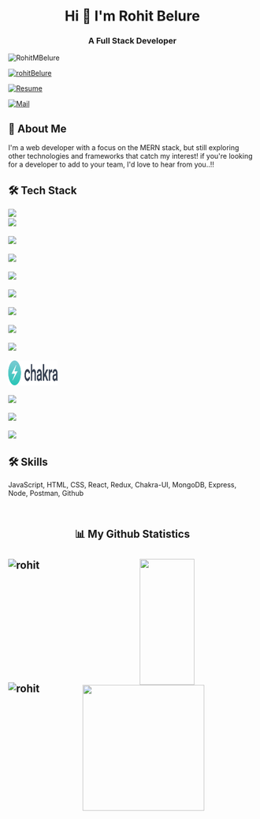 <h1 align="center" >Hi 👋 I'm Rohit Belure</h1>
<h3 align="center">A Full Stack Developer</h3>

<p align="left"> <img src="https://komarev.com/ghpvc/?username=RohitMBelure&label=Visitors&color=0e75b6&style=flat" alt="RohitMBelure" /> </p>

<p align="left"> <a href="https://rohitmbelure.github.io/" target="blank"><img src="https://img.shields.io/badge/Portfolio_-000?style=for-the-badge&logo=ko-fi&logoColor=gold" alt="rohitBelure" /></a> </p>

<p align="left"> <a href="https://drive.google.com/file/d/150saF0j1619BSD4q1EGijU96TW_Z3vo7/view?usp=sharing" target="blank"><img src="https://img.shields.io/badge/Resume_-000?style=for-the-badge&logo=files&logoColor=green" alt="Resume"/></a> </p>

<p align="left"> <a href="mailto:rohitbelure128@gmail.com" target="blank"><img src="https://img.shields.io/badge/Reach_to_me_via_Mail_-000?style=for-the-badge&logo=gmail&logoColor=pink" alt="Mail" /></a> </p>

## 🚀 About Me

I'm a web developer with a focus on the MERN stack,
but still exploring other technologies and frameworks that catch my interest! if you're looking for a developer to add to your team, I'd love to hear from you..!!

## 🛠 Tech Stack

<p align="left">
  
  <code><img height="50" src="https://camo.githubusercontent.com/8292a3950122da8e47d34e5402cc31853cad0e8bc4095a0ff5b34ddaf8e44dfd/68747470733a2f2f7777772e766563746f726c6f676f2e7a6f6e652f6c6f676f732f6a6176617363726970742f6a6176617363726970742d617232312e737667"></code>
  <code> <img height="50" src="https://camo.githubusercontent.com/ce5c1c07234a7e3a5224a86cad5c946f62b7ec77559986f7d1d32cc7a2f8c32c/68747470733a2f2f7777772e766563746f726c6f676f2e7a6f6e652f6c6f676f732f72656163746a732f72656163746a732d617232312e737667"> </code>
  <code> <img height="50" src="https://camo.githubusercontent.com/ac7ca48827aef70b332b0520d213fe6f4468b2db7d37d98d4287f215a4382ba9/68747470733a2f2f7777772e766563746f726c6f676f2e7a6f6e652f6c6f676f732f77335f68746d6c352f77335f68746d6c352d617232312e737667"> </code>
  <code> <img height="50" src="https://camo.githubusercontent.com/74f0f73d1bdb68c41273493a343cdbf487f6cf9a38bed2d104f4fd611aad9f74/68747470733a2f2f7777772e766563746f726c6f676f2e7a6f6e652f6c6f676f732f6865726f6b752f6865726f6b752d617232312e737667"> </code>
  <code> <img height="50" src="https://upload.wikimedia.org/wikipedia/commons/thumb/d/d5/CSS3_logo_and_wordmark.svg/1200px-CSS3_logo_and_wordmark.svg.png"> </code>
  <code> <img height="50" src="https://miro.medium.com/max/800/1*4sxOPaVNwxrfZ9uxVbUaKg.jpeg"> </code>
  <code> <img height="50" src="https://w7.pngwing.com/pngs/846/87/png-transparent-mean-solution-stack-express-js-node-js-javascript-github-text-trademark-logo.png"> </code>
  <code> <img height="50" src="https://xendit.co/wp-content/uploads/2020/03/NodeArtboard-1.png"> </code>
  <code> <img height="50" src="https://1000logos.net/wp-content/uploads/2020/08/MongoDB-Logo.jpg"> </code>
  <code> <img height="50" src="https://raw.githubusercontent.com/chakra-ui/chakra-ui/main/logo/logo-colored@2x.png?raw=true" width='100'> </code>
  <code> <img height="50" src="https://cdn.worldvectorlogo.com/logos/vercel.svg"> </code>
  <code> <img height="50" src="https://upload.wikimedia.org/wikipedia/commons/thumb/b/b8/Netlify_logo.svg/2560px-Netlify_logo.svg.png"> </code>
  <code> <img height="50" src="https://upload.wikimedia.org/wikipedia/commons/c/c2/Postman_%28software%29.png"> </code>
</p>

## 🛠 Skills

JavaScript, HTML, CSS, React, Redux, Chakra-UI, MongoDB, Express, Node, Postman, Github

<br />
<h2 align="center">📊 My Github Statistics<h2>
<div>
  <img align="left" src="https://github-readme-streak-stats.herokuapp.com/?user=RohitMBelure&theme=radical" alt="rohit" height="250px" width="47%" />
  <img align="right" src="https://github-readme-stats.vercel.app/api?username=RohitMBelure&show_icons=true&theme=radical" height="255px" width="47%"/>
<div>

<div>
  <img align="left" src="https://github-readme-stats.vercel.app/api/top-langs/?username=RohitMBelure&theme=radical&langs_count=8" alt="rohit" height="260px" width="25%" />
  <img align="right" src="https://activity-graph.herokuapp.com/graph?username=RohitMBelure&theme=gruvbox&hide_border=true&area=true" height="255px" width="70%"/>
</div>
